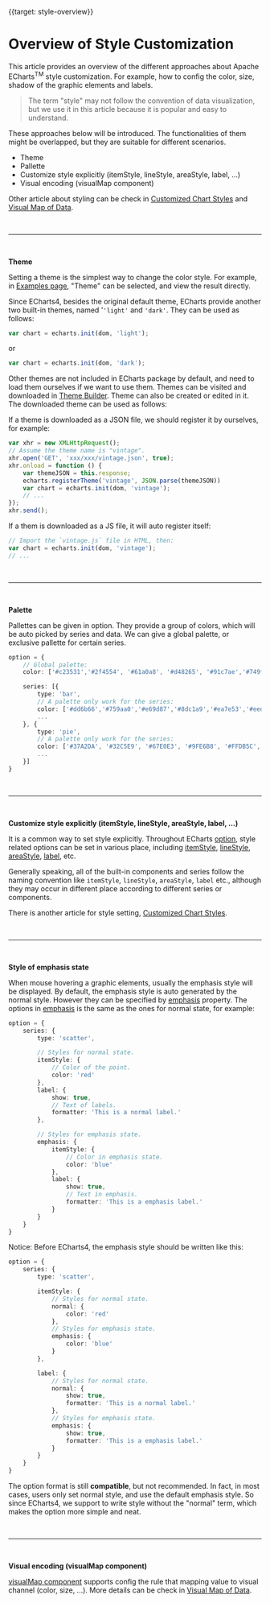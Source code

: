 {{target: style-overview}}

# Overview of Style Customization

This article provides an overview of the different approaches about Apache ECharts<sup>TM</sup> style customization. For example, how to config the color, size, shadow of the graphic elements and labels.

> The term "style" may not follow the convention of data visualization, but we use it in this article because it is popular and easy to understand.

These approaches below will be introduced. The functionalities of them might be overlapped, but they are suitable for different scenarios.

+ Theme
+ Pallette
+ Customize style explicitly (itemStyle, lineStyle, areaStyle, label, ...)
+ Visual encoding (visualMap component)

Other article about styling can be check in [Customized Chart Styles](~Customized%20Chart%20Styles) and [Visual Map of Data](~Visual%20Map%20of%20Data).


<br>

---

<br>

**Theme**

Setting a theme is the simplest way to change the color style. For example, in [Examples page](${websitePath}/examples/en/index.html), "Theme" can be selected, and view the result directly.

Since ECharts4, besides the original default theme, ECharts provide another two built-in themes, named '`'light'` and `'dark'`. They can be used as follows:

```ts
var chart = echarts.init(dom, 'light');
```

or

```ts
var chart = echarts.init(dom, 'dark');
```

Other themes are not included in ECharts package by default, and need to load them ourselves if we want to use them. Themes can be visited and downloaded in [Theme Builder](https://echarts.apache.org/en/theme-builder.html). Theme can also be created or edited in it. The downloaded theme can be used as follows:

If a theme is downloaded as a JSON file, we should register it by ourselves, for example:
```ts
var xhr = new XMLHttpRequest();
// Assume the theme name is "vintage".
xhr.open('GET', 'xxx/xxx/vintage.json', true);
xhr.onload = function () {
    var themeJSON = this.response;
    echarts.registerTheme('vintage', JSON.parse(themeJSON))
    var chart = echarts.init(dom, 'vintage');
    // ...
});
xhr.send();
```

If a them is downloaded as a JS file, it will auto register itself:
```ts
// Import the `vintage.js` file in HTML, then:
var chart = echarts.init(dom, 'vintage');
// ...
```

<br>

---

<br>

**Palette**

Pallettes can be given in option. They provide a group of colors, which will be auto picked by series and data. We can give a global palette, or exclusive pallette for certain series.

```ts
option = {
    // Global palette:
    color: ['#c23531','#2f4554', '#61a0a8', '#d48265', '#91c7ae','#749f83',  '#ca8622', '#bda29a','#6e7074', '#546570', '#c4ccd3'],

    series: [{
        type: 'bar',
        // A palette only work for the series:
        color: ['#dd6b66','#759aa0','#e69d87','#8dc1a9','#ea7e53','#eedd78','#73a373','#73b9bc','#7289ab', '#91ca8c','#f49f42'],
        ...
    }, {
        type: 'pie',
        // A palette only work for the series:
        color: ['#37A2DA', '#32C5E9', '#67E0E3', '#9FE6B8', '#FFDB5C','#ff9f7f', '#fb7293', '#E062AE', '#E690D1', '#e7bcf3', '#9d96f5', '#8378EA', '#96BFFF'],
        ...
    }]
}
```


<br>

---

<br>

**Customize style explicitly (itemStyle, lineStyle, areaStyle, label, ...)**

It is a common way to set style explicitly. Throughout ECharts [option](option.html), style related options can be set in various place, including [itemStyle](option.html#series.itemStyle), [lineStyle](option.html#series-line.lineStyle), [areaStyle](option.html#series-line.areaStyle), [label](option.html#series.label), etc.

Generally speaking, all of the built-in components and series follow the naming convention like `itemStyle`, `lineStyle`, `areaStyle`, `label` etc., although they may occur in different place according to different series or components.

There is another article for style setting, [Customized Chart Styles](~Customized%20Chart%20Styles).



<br>

---

<br>

**Style of emphasis state**

When mouse hovering a graphic elements, usually the emphasis style will be displayed. By default, the emphasis style is auto generated by the normal style. However they can be specified by [emphasis](option.html#series-scatter.emphasis) property. The options in [emphasis](option.html#series-scatter.emphasis) is the same as the ones for normal state, for example:

```ts
option = {
    series: {
        type: 'scatter',

        // Styles for normal state.
        itemStyle: {
            // Color of the point.
            color: 'red'
        },
        label: {
            show: true,
            // Text of labels.
            formatter: 'This is a normal label.'
        },

        // Styles for emphasis state.
        emphasis: {
            itemStyle: {
                // Color in emphasis state.
                color: 'blue'
            },
            label: {
                show: true,
                // Text in emphasis.
                formatter: 'This is a emphasis label.'
            }
        }
    }
}
```

Notice: Before ECharts4, the emphasis style should be written like this:

```ts
option = {
    series: {
        type: 'scatter',

        itemStyle: {
            // Styles for normal state.
            normal: {
                color: 'red'
            },
            // Styles for emphasis state.
            emphasis: {
                color: 'blue'
            }
        },

        label: {
            // Styles for normal state.
            normal: {
                show: true,
                formatter: 'This is a normal label.'
            },
            // Styles for emphasis state.
            emphasis: {
                show: true,
                formatter: 'This is a emphasis label.'
            }
        }
    }
}
```

The option format is still **compatible**, but not recommended. In fact, in most cases, users only set normal style, and use the default emphasis style. So since ECharts4, we support to write style without the "normal" term, which makes the option more simple and neat.


<br>

---

<br>

**Visual encoding (visualMap component)**

[visualMap component](option.html#visualMap) supports config the rule that mapping value to visual channel (color, size, ...). More details can be check in [Visual Map of Data](~Visual%20Map%20of%20Data).
